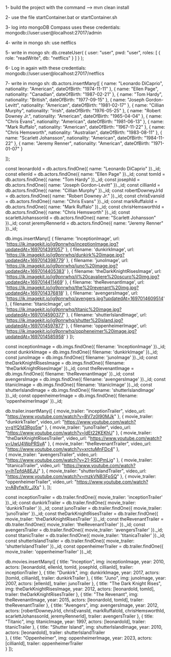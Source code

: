1- build the project with the command --> mvn clean install

2- use the file startContainer.bat or startContainer.sh

3- log into mongoDB Compass uses these credentials:
mongodb://user:user@localhost:27017/admin

4- write in mongo sh: use netflics

5- write in mongo sh:
db.createUser(
    {
        user: "user",
        pwd: "user",
        roles: [
            {
                role: "readWrite",
                db: "netflics"
            }
        ]
    }
);

6- Log in again with these credentials:
mongodb://user:user@localhost:27017/netflics

7- write in mongo sh:
db.actors.insertMany([
    { name: "Leonardo DiCaprio", nationality: "American", dateOfBirth: "1974-11-11" },
    { name: "Ellen Page", nationality: "Canadian", dateOfBirth: "1987-02-21" },
    { name: "Tom Hardy", nationality: "British", dateOfBirth: "1977-09-15" },
    { name: "Joseph Gordon-Levitt", nationality: "American", dateOfBirth: "1981-02-17" },
    { name: "Cillian Murphy", nationality: "Irish", dateOfBirth: "1976-05-25" },
    { name: "Robert Downey Jr.", nationality: "American", dateOfBirth: "1965-04-04" },
    { name: "Chris Evans", nationality: "American", dateOfBirth: "1981-06-13" },
    { name: "Mark Ruffalo", nationality: "American", dateOfBirth: "1967-11-22" },
    { name: "Chris Hemsworth", nationality: "Australian", dateOfBirth: "1983-08-11" },
    { name: "Scarlett Johansson", nationality: "American", dateOfBirth: "1984-11-22" },
    { name: "Jeremy Renner", nationality: "American", dateOfBirth: "1971-01-07" }
    
]);


const leonardoId = db.actors.findOne({ name: "Leonardo DiCaprio" })._id;
const ellenId = db.actors.findOne({ name: "Ellen Page" })._id;
const tomId = db.actors.findOne({ name: "Tom Hardy" })._id;
const josephId = db.actors.findOne({ name: "Joseph Gordon-Levitt" })._id;
const cillianId = db.actors.findOne({ name: "Cillian Murphy" })._id;
const robertDowneyJrId = db.actors.findOne({ name: "Robert Downey Jr." })._id;
const chrisEvansId = db.actors.findOne({ name: "Chris Evans" })._id;
const markRuffaloId = db.actors.findOne({ name: "Mark Ruffalo" })._id;
const chrisHemsworthId = db.actors.findOne({ name: "Chris Hemsworth" })._id;
const scarlettJohanssonId = db.actors.findOne({ name: "Scarlett Johansson" })._id;
const jeremyRennerId = db.actors.findOne({ name: "Jeremy Renner" })._id;

db.imgs.insertMany([
    { filename: 'InceptionImage', url: 'https://ik.imagekit.io/jg9pnrwhq/inceptionImage.jpg?updatedAt=1697014391057' },
    { filename: 'dunkirkImage', url: 'https://ik.imagekit.io/jg9pnrwhq/dunkirk%20image.jpg?updatedAt=1697014398779' },
    { filename: 'junoImage', url: 'https://ik.imagekit.io/jg9pnrwhq/juno%20image.jpg?updatedAt=1697014405383' },
    { filename: 'theDarkKnightRisesImage', url: 'https://ik.imagekit.io/jg9pnrwhq/il%20cavaliere%20oscuro%20img.jpg?updatedAt=1697014411469' },
    { filename: 'theRevenantImage', url: 'https://ik.imagekit.io/jg9pnrwhq/the%20revenant%20img.jpg?updatedAt=1697014376818' },
    { filename: 'avengersImage', url: 'https://ik.imagekit.io/jg9pnrwhq/avengers.jpg?updatedAt=1697014609514' },
    { filename: 'titanicImage', url: 'https://ik.imagekit.io/jg9pnrwhq/titanic%20image.jpg?updatedAt=1697014590377' },
    { filename: 'shutterIslandImage', url: 'https://ik.imagekit.io/jg9pnrwhq/shutter%20island.jpg?updatedAt=1697014597877' },
    { filename: 'oppenheimerImage', url: 'https://ik.imagekit.io/jg9pnrwhq/oppheneimer%20image.jpg?updatedAt=1697014585958' } 
]);

const inceptionImage = db.imgs.findOne({ filename: 'InceptionImage' })._id;
const dunkirkImage = db.imgs.findOne({ filename: 'dunkirkImage' })._id;
const junoImage = db.imgs.findOne({ filename: 'junoImage' })._id;
const theDarkKnightRisesImage = db.imgs.findOne({ filename: 'theDarkKnightRisesImage' })._id;
const theRevenantImage = db.imgs.findOne({ filename: 'theRevenantImage' })._id;
const avengersImage = db.imgs.findOne({ filename: 'avengersImage' })._id;
const titanicImage = db.imgs.findOne({ filename: 'titanicImage' })._id;
const shutterIslandImage = db.imgs.findOne({ filename: 'shutterIslandImage' })._id;
const oppenheimerImage = db.imgs.findOne({ filename: 'oppenheimerImage' })._id; 


db.trailer.insertMany([
    {
        movie_trailer: "inceptionTrailer", 
        video_url: "https://www.youtube.com/watch?v=BV7z0I90MJk"
    },
	{
        movie_trailer: "dunkirkTrailer", 
        video_url: "https://www.youtube.com/watch?v=gYQ1d3Rgo5w"
    },
	{
        movie_trailer: "junoTrailer", 
        video_url: "https://www.youtube.com/watch?v=ldEt22KEKhU"
    },
	{
        movie_trailer: "theDarkKnightRisesTrailer", 
        video_url: "https://www.youtube.com/watch?v=UwU4WpPRSvA"
    },
    {
        movie_trailer: "theRevenantTrailer", 
        video_url: "https://www.youtube.com/watch?v=xrctuMnFDc4"
    },  
	{
        movie_trailer: "avengersTrailer", 
        video_url: "https://www.youtube.com/watch?v=21-RSDPmLjg"
    },
	{
        movie_trailer: "titanicaTrailer", 
        video_url: "https://www.youtube.com/watch?v=IhTpfdA8EJU"
    },
	{
        movie_trailer: "shutterIslandTrailer", 
        video_url: "https://www.youtube.com/watch?v=mzkVNB3FpSQ"
    },
	{
        movie_trailer: "oppenheimerTrailer", 
        video_url: "https://www.youtube.com/watch?v=AByfwXr_JXs"
    },
]);


const inceptionTrailer = db.trailer.findOne({ movie_trailer: 'inceptionTrailer' })._id;
const dunkirkTrailer = db.trailer.findOne({ movie_trailer: 'dunkirkTrailer' })._id;
const junoTrailer = db.trailer.findOne({ movie_trailer: 'junoTrailer' })._id;
const theDarkKnightRisesTrailer = db.trailer.findOne({ movie_trailer: 'theDarkKnightRisesTrailer' })._id;
const theRevenantTrailer = db.trailer.findOne({ movie_trailer: 'theRevenantTrailer' })._id;
const avengersTrailer = db.trailer.findOne({ movie_trailer: 'avengersTrailer' })._id;
const titanicTrailer = db.trailer.findOne({ movie_trailer: 'titanicaTrailer' })._id; 
const shutterIslandTrailer = db.trailer.findOne({ movie_trailer: 'shutterIslandTrailer' })._id;
const oppenheimerTrailer = db.trailer.findOne({ movie_trailer: 'oppenheimerTrailer' })._id;

db.movies.insertMany([
    {
        title: "Inception",
        img: inceptionImage,
        year: 2010,
        actors: [leonardoId, ellenId, tomId, josephId, cillianId],
		trailer: inceptionTrailer
    },
    {
        title: "Dunkirk",
        img: dunkirkImage,
        year: 2017,
        actors: [tomId, cillianId],
		trailer: dunkirkTrailer
    },
    {
        title: "Juno",
        img: junoImage,
        year: 2007,
        actors: [ellenId],
		trailer: junoTrailer
    },
    {
        title: "The Dark Knight Rises",
        img: theDarkKnightRisesImage,
        year: 2012,
        actors: [leonardoId, tomId],
		trailer: theDarkKnightRisesTrailer
    },
    {
        title: "The Revenant",
        img: theRevenantImage,
        year: 2015,
        actors: [leonardoId, tomId],
		trailer: theRevenantTrailer
    },
    {
        title: "Avengers",
        img: avengersImage,
        year: 2012,
        actors: [robertDowneyJrId, chrisEvansId, markRuffaloId, chrisHemsworthId, scarlettJohanssonId, jeremyRennerId],
		trailer: avengersTrailer
    },
    {
        title: "Titanic",
        img: titanicImage,
        year: 1997,
        actors: [leonardoId],
		trailer: titanicTrailer
    },
    {
        title: "Shutter Island",
        img: shutterIslandImage,
        year: 2010,
        actors: [leonardoId],
        trailer: shutterIslandTrailer		
    },
    {
        title: "Oppenheimer",
        img: oppenheimerImage,
        year: 2023, 
        actors: [cillianId],
        trailer: oppenheimerTrailer		
    }
]);